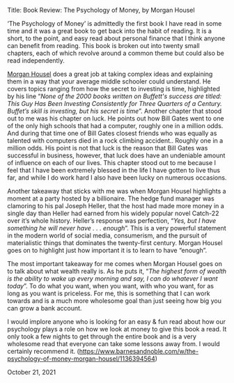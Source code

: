 Title: Book Review: The Psychology of Money,  by Morgan Housel

‘The Psychology of Money’ is admittedly the first book I have read in some time and it was a great book to get back into the habit of reading.  It is a short, to the point, and easy read about personal finance that I think anyone can benefit from reading.  This book is broken out into twenty small chapters, each of which revolve around a common theme but could also be read independently. 

[Morgan Housel](http://www.morganhousel.com/) does a great job at taking complex ideas and explaining them in a way that your average middle schooler could understand.  He covers topics ranging from how the secret to investing is time, highlighted by his line “*None of the 2000 books written on Buffett's success are titled: This Guy Has Been Investing Consistently for Three Quarters of a Century.  Buffet’s skill is investing, but his secret is time*”.  Another chapter that stood out to me was his chapter on luck.  He points out how Bill Gates went to one of the only high schools that had a computer, roughly one in a million odds.  And during that time one of Bill Gates closest friends who was equally as talented with computers died in a rock climbing accident.. Roughly one in a million odds.  His point is not that luck is the reason that Bill Gates was successful in business, however, that luck does have an undeniable amount of influence on each of our lives.  This chapter stood out to me because I feel that I have been extremely blessed in the life I have gotten to live thus far, and while I do work hard I also have been lucky on numerous occasions.

Another takeaway that sticks with me was when Morgan Housel highlights a moment at a party hosted by a billionaire.  The hedge fund manager was clamoring to his pal Joseph Heller, that the host had made more money in a single day than Heller had earned from his widely popular novel Catch-22 over it’s whole history.  Heller’s response was perfection, “*Yes, but I have something he will never have . . . enough*”.  This is a very powerful statement in the modern world of social media, consumerism, and the pursuit of materialistic things that dominates the twenty-first century.  Morgan Housel goes on to highlight just how important it is to learn to have “enough”.  

The most important takeaway for me comes when Morgan Housel goes on to talk about what wealth really is.  As he puts it, “*The highest form of wealth is the ability to wake up every morning and say, I can do whatever I want today*”. To do what you want, when you want, with who you want, for as long as you want is priceless.  For me, this is something that I can work towards and is a much more wholesome goal than just seeing how big you can grow a bank account.

I would implore anyone who is looking for an easy & fun read about how our psychology plays a role on how we look at money to give this book a read.  It only took a few nights to get through the entire book and is a very wholesome read that everyone can take some lessons away from.  I would certainly recommend it. 
(https://www.barnesandnoble.com/w/the-psychology-of-money-morgan-housel/1136394564)

October 21, 2021